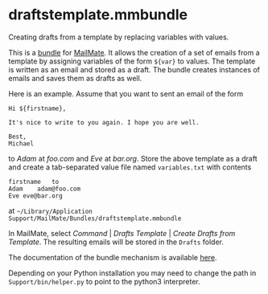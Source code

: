 # draftstemplate.mmbundle
Creating drafts from a template by replacing variables with values.

This is a
[bundle](https://manual.mailmate-app.com/preferences.html#bundles_preferences)
for [MailMate](http://mailmate-app.com). It allows the creation of a set of
emails from a template by assigning variables of the form `${var}` to values.
The template is written as an email and stored as a draft. The bundle creates
instances of emails and saves them as drafts as well.

Here is an example. Assume that you want to sent an email of the form

```
Hi ${firstname},

It's nice to write to you again. I hope you are well.

Best,
Michael
```

to *Adam* at *foo.com* and *Eve* at *bar.org*. Store the above template as a
draft and create a tab-separated value file named `variables.txt` with contents
 
```
firstname	to
Adam	adam@foo.com
Eve	eve@bar.org
```

at `~/Library/Application Support/MailMate/Bundles/draftstemplate.mmbundle`

In MailMate, select *Command* | *Drafts Template* | *Create Drafts from
Template*. The resulting emails will be stored in the `Drafts` folder.

The documentation of the bundle mechanism is available
[here](https://github.com/mailmate/mailmate_manual/wiki/Bundles).

Depending on your Python installation you may need to change the path in
`Support/bin/helper.py` to point to the python3 interpreter.
